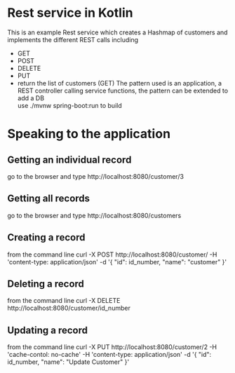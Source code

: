 # Rest service in Kotlin

This is an example Rest service which creates a Hashmap of customers and implements the different REST calls including

  - GET
  - POST
  - DELETE
  - PUT 
  - return the list of customers (GET) 
The pattern used is an application, a REST controller calling service functions, the pattern can be extended to add a DB  
use ./mvnw spring-boot:run to build 

# Speaking to the application 

## Getting an individual record 
go to the browser and type http://localhost:8080/customer/3

## Getting all records 
go to the browser and type http://localhost:8080/customers

## Creating a record 
from the command line 
curl -X POST http://localhost:8080/customer/ -H 'content-type: application/json' -d '{ "id": id_number, "name": "customer" }' 
## Deleting a record 
from the command line 
curl -X DELETE http://localhost:8080/customer/id_number 
## Updating a record 
from the command line 
curl -X PUT http://localhost:8080/customer/2 -H 'cache-contol: no-cache' -H 'content-type: application/json' -d '{ "id": id_number, "name": "Update Customer" }'



